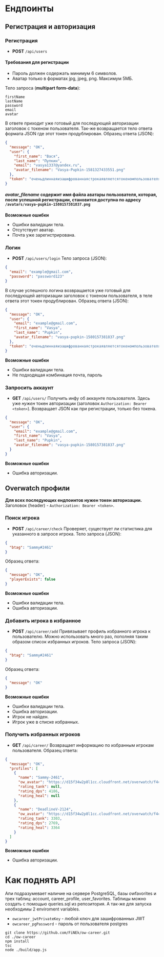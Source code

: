# Ендпоинты
## Регистрация и авторизация
### Регистрация
* **POST** `/api/users`
#### Требования для регистрации
* Пароль должен содержать минимум 6 символов.
* Аватар только в форматах jpg, jpeg, png. Максимум 5МБ.

Тело запроса (**multipart form-data**):
```
firstName
lastName
password
email
avatar
```
В ответе приходит уже готовый для последующей авторизации заголовок с токеном пользователя. 
Так-же возвращается тело ответа формата JSON где этот токен продублирован.
Образец ответа (JSON):
```JSON
{
  "message": "OK",
  "user": {
    "first_name": "Вася",
    "last_name": "Пупкин",
    "email": "vasya1337@yandex.ru",
    "avatar_filename": "Vasya-Pupkin-1581327433551.png"
  },
  "token": "оченьдлиннаяизашифрованнаястрокаявляетсятокеномпользователя"
}
```
#### *avatar_filename* содержит имя файла аватары пользователя, которая, после успешной регистрации, становится доступна по адресу `/avatars/vasya-pupkin-1580157381837.png`

**Возможные ошибки**
* Ошибки валидации тела.
* Отсутствует аватар.
* Почта уже зарегистрирована.

### Логин
* **POST** `/api/users/login`
Тело запроса (JSON):
```JSON
{
  "email": "example@gmail.com",
  "password": "password123"
}
```
В случае успешного логина возвращается уже готовый для последующей авторизации заголовок с токеном пользователя, в теле ответа этот токен продублирован.
Образец ответа (JSON):
```JSON
{
  "message": "OK",
  "user": {
    "email": "example@gmail.com",
    "first_name": "Vasya",
    "last_name": "Pupkin",
    "avatar_filename": "vasya-pupkin-1580157381837.png"
  },
  "token": "оченьдлиннаяизашифрованнаястрокаявляетсятокеномпользователя"
}
```

**Возможные ошибки**
* Ошибки валидации тела.
* Не подходящая комбинация почта, пароль

### Запросить аккаунт
* **GET** `/api/users/` 
Получить инфу об аккаунте пользователя. 
Здесь уже *нужен* токен авторизации (заголовок `Authorization: Bearer <token>`).
Возвращает JSON как при регистрации, только без токена.
```JSON
{
  "message": "OK",
  "user": {
    "email": "example@gmail.com",
    "first_name": "Vasya",
    "last_name": "Pupkin",
    "avatar_filename": "vasya-pupkin-1580157381837.png"
  }
}
```
**Возможные ошибки**
* Ошибка авторизации.

## Overwatch профили
**Для всех последующих ендпоинтов нужен токен авторизации.**
Заголовок (header) - `Authorization: Bearer <token>`.

### Поиск игрока
* **POST** `/api/career/check` 
Проверяет, существует ли статистика для указанного в запросе игрока.
Тело запроса (JSON): 
```JSON
{
  "btag": "Sammy#2461"
}
```
Образец ответа:
```JSON
{
  "message": "OK",
  "playerExists": false
}
```
**Возможные ошибки**
* Ошибки валидации тела.
* Ошибка авторизации.

### Добавить игрока в избранное
* **POST** `/api/career/add` 
Привязывает профиль избранного игрока к пользователю. Можно использовать много раз, пополняя таким образом список избранных игроков.
Тело запроса (JSON): 
```JSON
{
  "btag": "Sammy#2461"
}
```
Образец ответа:
```JSON
{
  "message": "OK"
}
```
**Возможные ошибки**
* Ошибки валидации тела.
* Ошибка авторизации.
* Игрок не найден.
* Игрок уже в списке избранных.

### Получить избранных игроков
* **GET** `/api/career/`
Возвращает информацию по избранным игрокам пользователя.
Образец ответа:
```JSON
{
  "message": "OK",
  "profiles": [
    {
      "name": "Sammy-2461",
      "ow_avatar": "https://d15f34w2p8l1cc.cloudfront.net/overwatch/f4c2e1e92d7f3ce8a08b03c4016d1a23528e9281a7de63277870af17481a4f1f.png",
      "rating_tank": null,
      "rating_dps": 4186,
      "rating_heal": null
    },
    {
      "name": "DeadlineV-2124",
      "ow_avatar": "https://d15f34w2p8l1cc.cloudfront.net/overwatch/f4c2e1e92d7f3ce8a08b03c4016d1a23528e9281a7de63277870af17481a4f1f.png",
      "rating_tank": 3303,
      "rating_dps": 2769,
      "rating_heal": 3364
    }
  ]
}
```
**Возможные ошибки**
* Ошибка авторизации.

# Как поднять API
Апи подразумевает наличие на сервере PostgreSQL, базы owfavorites и трех таблиц: account, career_profile, user_favorites. Таблицы можно создать с помощью queries.sql из репозитория.
А так-же для запуска необходимы 2 enviroment variables.
* `owcareer_jwtPrivateKey` - любой ключ для зашифрованных JWT
* `owcareer_pgPassword` - пароль от пользователя postgres
```
git clone https://github.com/FiNEk/ow-career.git
cd ./ow-career
npm install
tsc
node ./build/app.js
```